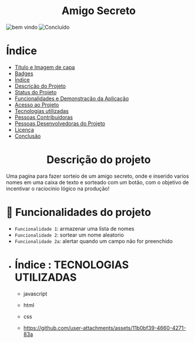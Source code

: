 <h1 align="center"> Amigo Secreto </h1>

![bem vindo](https://github.com/user-attachments/assets/9d05a1f1-d097-4127-b3bb-0b01e594fc24)
![Concluído](http://img.shields.io/static/v1?label=STATUS&message=%20CONCLUÍDO&color=GREEN&style=for-the-badge)
# Índice 

* [Título e Imagem de capa](#Título-e-Imagem-de-capa)
* [Badges](#badges)
* [Índice](#índice)
* [Descrição do Projeto](#descrição-do-projeto)
* [Status do Projeto](#status-do-Projeto)
* [Funcionalidades e Demonstração da Aplicação](#funcionalidades-e-demonstração-da-aplicação)
* [Acesso ao Projeto](#acesso-ao-projeto)
* [Tecnologias utilizadas](#tecnologias-utilizadas)
* [Pessoas Contribuidoras](#pessoas-contribuidoras)
* [Pessoas Desenvolvedoras do Projeto](#pessoas-desenvolvedoras)
* [Licença](#licença)
* [Conclusão](#conclusão)

<h1 align="center"> Descrição do projeto </h1>

Uma pagina para fazer sorteio de um amigo secreto, onde e inserido varios nomes em uma caixa de texto e sorteado com um botão, com o objetivo de incentivar o raciocinio lógico na produção!

# :hammer: Funcionalidades do projeto

- `Funcionalidade 1`: armazenar uma lista de nomes
- `Funcionalidade 2`: sortear um nome aleatorio
- `Funcionalidade 2a`: alertar quando um campo não for preenchido
- 
  # Índice : TECNOLOGIAS UTILIZADAS
  - javascript
  - html
  - css

  - https://github.com/user-attachments/assets/11b0bf39-4660-4271-83a






    
